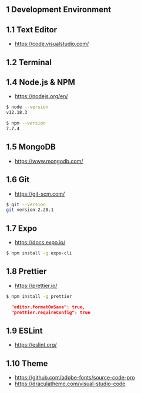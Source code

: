 ## 1 Development Environment

## 1.1 Text Editor
- <https://code.visualstudio.com/>


## 1.2 Terminal


## 1.4 Node.js & NPM
- <https://nodejs.org/en/>
```sh
$ node --version
v12.18.3

$ npm --version
7.7.4
```


## 1.5 MongoDB
- <https://www.mongodb.com/>


## 1.6 Git
- <https://git-scm.com/>

```sh
$ git --version
git version 2.20.1
```


## 1.7 Expo
- <https://docs.expo.io/>

```sh
$ npm install -g expo-cli
```


## 1.8 Prettier
- <https://prettier.io/>

```sh
$ npm install -g prettier
```

```json
  "editor.formatOnSave": true,
  "prettier.requireConfig": true
```


## 1.9 ESLint
- <https://eslint.org/>


## 1.10 Theme
- <https://github.com/adobe-fonts/source-code-pro>
- <https://draculatheme.com/visual-studio-code>
